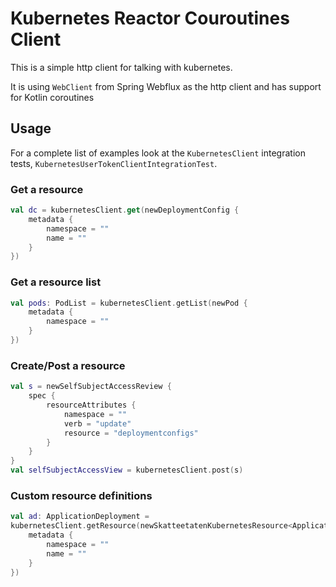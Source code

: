 # Kubernetes Reactor Couroutines Client

This is a simple http client for talking with kubernetes. 

It is using `WebClient` from Spring Webflux as the http client and has support for Kotlin coroutines


## Usage

For a complete list of examples look at the `KubernetesClient` integration tests, `KubernetesUserTokenClientIntegrationTest`.

### Get a resource 

```kotlin
val dc = kubernetesClient.get(newDeploymentConfig {
    metadata {
        namespace = ""
        name = ""
    }
})
```

### Get a resource list

```kotlin
val pods: PodList = kubernetesClient.getList(newPod {
    metadata {
        namespace = ""
    }
})
``` 

### Create/Post a resource

```kotlin
val s = newSelfSubjectAccessReview {
    spec {
        resourceAttributes {
            namespace = ""
            verb = "update"
            resource = "deploymentconfigs"
        }
    }
}
val selfSubjectAccessView = kubernetesClient.post(s)
```

### Custom resource definitions

```kotlin
val ad: ApplicationDeployment =
kubernetesClient.getResource(newSkatteetatenKubernetesResource<ApplicationDeployment> {
    metadata {
        namespace = ""
        name = ""
    }
})
```
